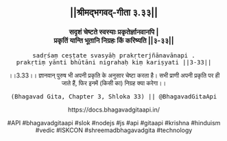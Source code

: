 <center><h2>||श्रीमद्‍भगवद्‍-गीता ३.३३||</h2>
<h3>सदृशं चेष्टते स्वस्याः प्रकृतेर्ज्ञानवानपि |<br/>प्रकृतिं यान्ति भूतानि निग्रहः किं करिष्यति ||३-३३||</h3>
<pre>sadṛśaṃ ceṣṭate svasyāḥ prakṛterjñānavānapi .<br/>prakṛtiṃ yānti bhūtāni nigrahaḥ kiṃ kariṣyati ||3-33||</pre>
<p>।।3.33।। ज्ञानवान् पुरुष भी अपनी प्रकृति के अनुसार चेष्टा करता है। सभी प्राणी अपनी प्रकृति पर ही जाते हैं, फिर इनमें (किसी का) निग्रह क्या करेगा।।</p>
<pre>(Bhagavad Gita, Chapter 3, Shloka 33) || @BhagavadGitaApi</pre><p>https://docs.bhagavadgitaapi.in/</p><p>#API #bhagavadgitaapi #slok #nodejs #js #api #gitaapi #krishna #hinduism #vedic #ISKCON #shreemadbhagavadgita #technology</p></center>
